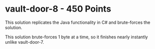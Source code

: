 # vault-door-8 - 450 Points

This solution replicates the Java functionality in C# and brute-forces the solution.

This solution brute-forces 1 byte at a time, so it finishes nearly instantly unlike vault-door-7.